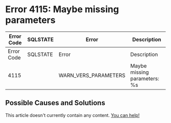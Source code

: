 
# Error 4115: Maybe missing parameters


| Error Code | SQLSTATE | Error | Description |
| --- | --- | --- | --- |
| Error Code | SQLSTATE | Error | Description |
| 4115 |  | WARN_VERS_PARAMETERS | Maybe missing parameters: %s |




## Possible Causes and Solutions


This article doesn't currently contain any content. [You can help!](/kb/en/writing-and-editing-knowledge-base-articles/)

